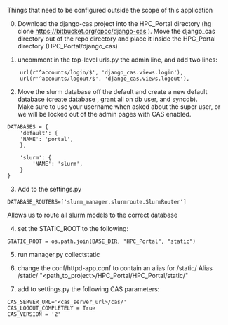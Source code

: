 Things that need to be configured outside the scope of this application

0. Download the django-cas project into the HPC_Portal directory (hg clone https://bitbucket.org/cpcc/django-cas ).  Move the django_cas directory out of the repo directory and place it inside the HPC_Portal directory (HPC_Portal/django_cas) 

1. uncomment in the top-level urls.py the admin line, and add two lines:
```
    url(r'^accounts/login/$', 'django_cas.views.login'), 
    url(r'^accounts/logout/$', 'django_cas.views.logout'),
```

2. Move the slurm database off the default and create a new default database (create database , grant all on db user, and syncdb).  
Make sure to use your username when asked about the super user, or we will be locked out of the admin pages with CAS enabled. 
```
DATABASES = {
    'default': {
	'NAME': 'portal',
    },

    'slurm': {
        'NAME': 'slurm',
    }
}
```


3. Add to the settings.py 
```
DATABASE_ROUTERS=['slurm_manager.slurmroute.SlurmRouter']
```
Allows us to route all slurm models to the correct database

4. set the STATIC_ROOT to the following:
```
STATIC_ROOT = os.path.join(BASE_DIR, "HPC_Portal", "static")
```

5. run manager.py collectstatic

6. change the conf/httpd-app.conf to contain an alias for /static/
Alias /static/ "<path_to_project>/HPC_Portal/HPC_Portal/static/"

7. add to settings.py the following CAS parameters:
```
CAS_SERVER_URL='<cas_server_url>/cas/'
CAS_LOGOUT_COMPLETELY = True
CAS_VERSION = '2'
```
